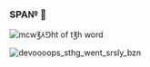 ### SPA№ 👋

<!--
**b0r3dd3v/b0r3dd3v** is a ✨ _special_ ✨ repository because its `README.md` (this file) appears on your GitHub profile.
\\![whenucdailymikuullshitpissfsckbrixxx](https://user-images.githubusercontent.com/44746806/113922050-7e7c8600-97ef-11eb-8851-dfc97aafa92d.jpg)
-->
![mcw℥⅄⅁ht of t℥h word](https://user-images.githubusercontent.com/44746806/112784943-86079680-905b-11eb-9721-5f2e0a014e4b.jpeg)

![devoooops_sthg_went_srsly_bzn](https://user-images.githubusercontent.com/44746806/113084168-2689c200-91e6-11eb-8966-205f9ca00af8.jpg)
